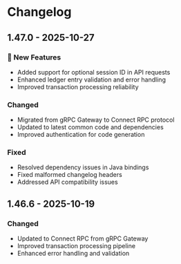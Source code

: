 # Changelog

## 1.47.0 - 2025-10-27

### 🚀 New Features
- Added support for optional session ID in API requests
- Enhanced ledger entry validation and error handling
- Improved transaction processing reliability

### Changed
- Migrated from gRPC Gateway to Connect RPC protocol
- Updated to latest common code and dependencies
- Improved authentication for code generation

### Fixed
- Resolved dependency issues in Java bindings
- Fixed malformed changelog headers
- Addressed API compatibility issues

## 1.46.6 - 2025-10-19

### Changed
- Updated to Connect RPC from gRPC Gateway
- Improved transaction processing pipeline
- Enhanced error handling and validation
